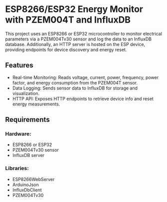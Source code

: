 # ESP8266/ESP32 Energy Monitor with PZEM004T and InfluxDB
This project uses an ESP8266 or ESP32 microcontroller to monitor electrical parameters via a PZEM004Tv30 sensor and log the data to an InfluxDB database. Additionally, an HTTP server is hosted on the ESP device, providing endpoints for device discovery and energy reset.

## Features

- Real-time Monitoring: Reads voltage, current, power, frequency, power factor, and energy consumption from the PZEM004T sensor.
- Data Logging: Sends sensor data to InfluxDB for storage and visualization.
- HTTP API: Exposes HTTP endpoints to retrieve device info and reset energy measurements.

## Requirements

### Hardware:
- ESP8266 or ESP32
- PZEM004Tv30 sensor
- InfluxDB server
  
### Libraries:

- ESP8266WebServer
- ArduinoJson
- InfluxDbClient
- PZEM004Tv30
